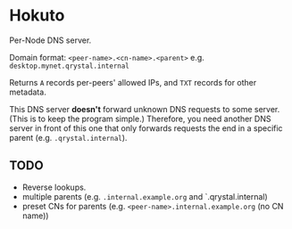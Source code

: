 # Hokuto

Per-Node DNS server.

Domain format: `<peer-name>.<cn-name>.<parent>` e.g. `desktop.mynet.qrystal.internal`

Returns `A` records per-peers' allowed IPs, and `TXT` records for other metadata.

This DNS server **doesn't** forward unknown DNS requests to some server.
(This is to keep the program simple.)
Therefore, you need another DNS server in front of this one that only forwards requests the end in a specific parent (e.g. `.qrystal.internal`).

## TODO

- Reverse lookups.
- multiple parents (e.g. `.internal.example.org` and `.qrystal.internal)
- preset CNs for parents (e.g. `<peer-name>.internal.example.org` (no CN name))

